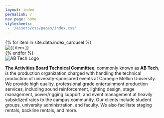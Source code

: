 ```yaml
---
layout: index
permalink: /
nav_page: home
stylesheets:
 - '/assets/css/pages/index.css'
---
```



<div id="bg-carousel" class="carousel slide carousel-fade w-100 h-100" data-bs-touch="false" data-bs-ride="carousel" data-bs-interval="5000">
  <div class="carousel-inner w-100 h-100">
    {% for item in site.data.index_carousel %}
    <div class="carousel-item{% if forloop.first %} active{% endif %} w-100 h-100">
      <img src="{{  item | prepend: '/assets/img/carousel/' | append: '.jpg' | realtive_url }}" class="d-block w-100 h-100" alt="{{ item }}">
    </div>
    {% endfor %}
  </div>
</div>
<div id="bg-carousel-gradient" class="d-block w-100 h-100"></div>

<div class="row justify-content-center align-items-center align-items-sm-center h-75">
  <img src="{{ '/assets/img/abtech_flybynight_white.svg' | relative_url }}" class="img-fluid d-none d-sm-block col-6 col-xl-4 text-center logo-red-shadow logo-fade-in" alt="AB Tech Logo" />
</div>
<div class="row justify-content-center align-items-center align-items-sm-center h-25">
  <p class="col-sm-10 col-11 text-white text-center m-30"><strong>The Activities Board Technical Committee</strong>, commonly known as <strong class="text-nowrap">AB Tech</strong>, is the production organization charged with handling the technical production of university-sponsored events at Carnegie Mellon University. We provide high quality, professional grade entertainment production services, including sound reinforcement, lighting design, stage management, power/rigging support, and event management at heavily subsidized rates to the campus community. Our clients include student groups, university administration, and faculty. We also facilitate staging rentals, backline rentals, and more.</p>
  </div>

